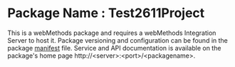 # Package Name : Test2611Project
This is a webMethods package and requires a webMethods Integration Server to host it. Package versioning and configuration can be found in the package [manifest](./Test2611Project/manifest.v3) file. Service and API documentation is available on the package's home page http://&lt;server&gt;:&lt;port&gt;/&lt;packagename>.
